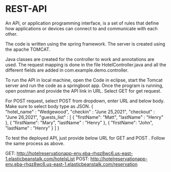 # REST-API

An API, or application programming interface, is a set of rules that define how applications or devices can connect to and communicate with each other. 

The code is written using the spring framework.
The server is created using the apache TOMCAT.

Java classes are created for the controller to work and annotations are used.
The request mapping is done in the file HotelController.java and all the different fields are added in com.example.demo.controller.

To run the API in local machine, open the Code in eclipse, start the Tomcat server and run the code as a springboot app.
Once the program is running, open postman and provide the API link in URL.
Select GET for get request.



For POST request, select POST from dropdown, enter URL and below body. Make sure to select body type as JSON.
{   
    "hotel_name" : "Wedgewood",
	"checkin" : "June 25,2021",
	"checkout" : "June 26,2021",
	"guests_list" : [
			{
				"firstName": "Matt",
				"lastName" : "Henry"
			},
			{
				"firstName": "Mary",
				"lastName" : "Henry"
			},
			{
				"firstName": "John",
				"lastName" : "Henry"
			}
		]
}

To test the deployed API, just provide below URL for GET and POST . Follow the same process as above.

GET: http://hotelreservationapp-env.eba-rhqz8wc6.us-east-1.elasticbeanstalk.com/hotelsList
POST: http://hotelreservationapp-env.eba-rhqz8wc6.us-east-1.elasticbeanstalk.com/reservation



